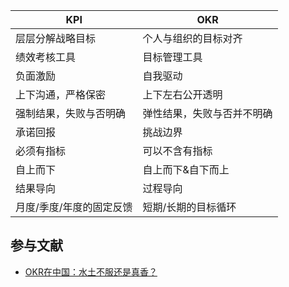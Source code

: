 | KPI                      | OKR                        |
| ------------------------ | -------------------------- |
| 层层分解战略目标         | 个人与组织的目标对齐       |
| 绩效考核工具             | 目标管理工具               |
| 负面激励                 | 自我驱动                   |
| 上下沟通，严格保密       | 上下左右公开透明           |
| 强制结果，失败与否明确   | 弹性结果，失败与否并不明确 |
| 承诺回报                 | 挑战边界                   |
| 必须有指标               | 可以不含有指标             |
| 自上而下                 | 自上而下&自下而上          |
| 结果导向                 | 过程导向                   |
| 月度/季度/年度的固定反馈 | 短期/长期的目标循环        |







## 参与文献

* [OKR在中国：水土不服还是真香？](https://www.36dianping.com/dianping/3418012115)

